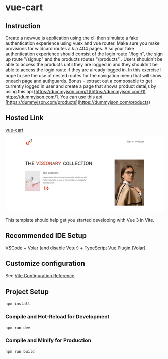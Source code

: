 # vue-cart

## Instruction

Create a newvue js application using the cli then simulate a fake authentication experience using vuex and vue router. Make sure you make provisions for wildcard routes a.k.a 404 pages. Also your fake authentication experience should consist of the login route "/login", the sign up route "/signup" and the products routes "/products" . Users shouldn't be able to access the products until they are logged in and they shouldn't be able to access the login route if they are already logged in. In this exercise I hope to see the use of nested routes for the navigation menu that will show oneach page and authguards. Bonus - extract out a composable to get currently logged in user and create a page that shows product detai;s by using this api [https://dummyjson.com/1](https://dummyjson.com/1) https://dummyjson.com/1. You can use this api [https://dummyjson.com/products](https://dummyjson.com/products)

## Hosted Link

[vue-cart](https://vue-cart-five.vercel.app/)

![Page screenshot](./src/assets/vue-cart.png)

This template should help get you started developing with Vue 3 in Vite.

## Recommended IDE Setup

[VSCode](https://code.visualstudio.com/) + [Volar](https://marketplace.visualstudio.com/items?itemName=Vue.volar) (and disable Vetur) + [TypeScript Vue Plugin (Volar)](https://marketplace.visualstudio.com/items?itemName=Vue.vscode-typescript-vue-plugin).

## Customize configuration

See [Vite Configuration Reference](https://vitejs.dev/config/).

## Project Setup

```sh
npm install
```

### Compile and Hot-Reload for Development

```sh
npm run dev
```

### Compile and Minify for Production

```sh
npm run build
```
